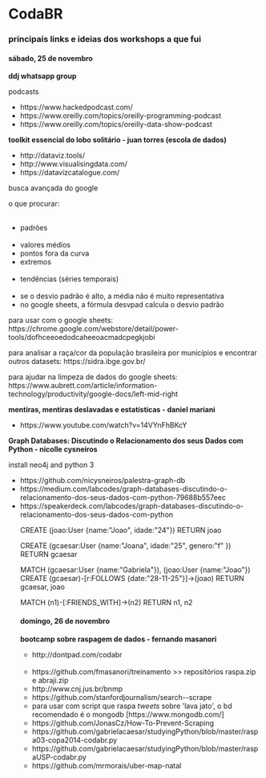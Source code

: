<h1>CodaBR</h1>
<h3>principais links e ideias dos workshops a que fui</h3>
<h4>sábado, 25 de novembro</h4>
<b>ddj whatsapp group</b>
<p>podcasts</p>
<ul>
  <li>https://www.hackedpodcast.com/</li>
  <li>https://www.oreilly.com/topics/oreilly-programming-podcast</li>
  <li>https://www.oreilly.com/topics/oreilly-data-show-podcast</li>
</ul>


<b>toolkit essencial do lobo solitário - juan torres (escola de dados)</b>
</br>
<ul>
  <li>http://dataviz.tools/</li>
  <li>http://www.visualisingdata.com/</li>
  <li>https://datavizcatalogue.com/</li>
 </ul>
 <p>busca avançada do google</p>
 <p>o que procurar:</p>
 <ul>
  <li>padrões</li>
  <li>valores médios</li>
  <li>pontos fora da curva</li>
  <li>extremos</li>
  <li>tendências (séries temporais)</li>
  <li>se o desvio padrão é alto, a média não é muito representativa</li>
  <li>no google sheets, a fórmula desvpad calcula o desvio padrão</li>
 </ul>
 
 <p>para usar com o google sheets:
 https://chrome.google.com/webstore/detail/power-tools/dofhceeoedodcaheeoacmadcpegkjobi</p>
 
 <p>para analisar a raça/cor da população brasileira por municípios e encontrar outros datasets:
  https://sidra.ibge.gov.br/</p>
  
  <p>para ajudar na limpeza de dados do google sheets:
  https://www.aubrett.com/article/information-technology/productivity/google-docs/left-mid-right</p>

<b>mentiras, mentiras deslavadas e estatísticas - daniel mariani</b>
</br>
<ul>
  <li>https://www.youtube.com/watch?v=14VYnFhBKcY</li>
</ul>

<b>Graph Databases: Discutindo o Relacionamento dos seus Dados com Python - nicolle cysneiros</b>
<p>install neo4j and python 3</p>
<ul>
  <li>https://github.com/nicysneiros/palestra-graph-db</li>
  <li>https://medium.com/labcodes/graph-databases-discutindo-o-relacionamento-dos-seus-dados-com-python-79688b557eec</li>
  <li>https://speakerdeck.com/labcodes/graph-databases-discutindo-o-relacionamento-dos-seus-dados-com-python</li>
  
  CREATE (joao:User {name:"Joao", idade:"24"})
  RETURN joao
  
  CREATE (gcaesar:User {name:"Joana", idade:"25", genero:"f" })
  RETURN gcaesar

  MATCH (gcaesar:User {name:"Gabriela"}), (joao:User {name:"Joao"})
  CREATE (gcaesar)-[r:FOLLOWS {date:"28-11-25"}]->(joao)
  RETURN gcaesar, joao
  
  MATCH (n1)-[:FRIENDS_WITH]->(n2)
  RETURN n1, n2
  
  <h4>domingo, 26 de novembro</h4>
  <p><b>bootcamp sobre raspagem de dados - fernando masanori</b></p>
  <ul>
  <li>http://dontpad.com/codabr</li>
  <li>https://github.com/fmasanori/treinamento >> repositórios raspa.zip e abraji.zip</li>
  <li>http://www.cnj.jus.br/bnmp</li>
  <li>https://github.com/stanfordjournalism/search--scrape</li>
  <li>para usar com script que raspa <i>tweets</i> sobre 'lava jato', o bd recomendado é o mongodb [https://www.mongodb.com/]</li>
  <li>https://github.com/JonasCz/How-To-Prevent-Scraping</li>
  <li>https://github.com/gabrielacaesar/studyingPython/blob/master/raspa03-copa2014-codabr.py</li>
  <li>https://github.com/gabrielacaesar/studyingPython/blob/master/raspaUSP-codabr.py</li>
  <li>https://github.com/mrmorais/uber-map-natal</li>
  </ul>
